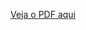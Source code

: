 [Veja o PDF aqui]([https://github.com/usuario/repositorio/blob/main/documento.pdf](https://github.com/edinbrr/Faculdade_Edson/blob/0f8389845ad0bf7d0cb268b1d1a1f517918a9e21/Documenta%C3%A7%C3%A3o%20do%20Projeto.pdf))
